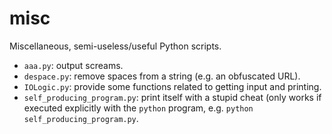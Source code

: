 # misc
Miscellaneous, semi-useless/useful Python scripts.

* `aaa.py`: output screams.
* `despace.py`: remove spaces from a string (e.g. an obfuscated URL).
* `IOLogic.py`: provide some functions related to getting input and printing.
* `self_producing_program.py`: print itself with a stupid cheat (only works if
executed explicitly with the `python` program, e.g. `python
self_producing_program.py`.
